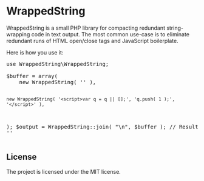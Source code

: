 WrappedString
=============

WrappedString is a small PHP library for compacting redundant string-wrapping
code in text output. The most common use-case is to eliminate redundant runs of
HTML open/close tags and JavaScript boilerplate.

Here is how you use it:

<pre lang="php">
use WrappedString\WrappedString;

$buffer = array(
	new WrappedString( '<script>var q = q || [];', 'q.push( 0 );', '</script>' ),
	new WrappedString( '<script>var q = q || [];', 'q.push( 1 );', '</script>' ),
);
$output = WrappedString::join( "\n", $buffer );
// Result: '<script>var q = q || [];q.push( 0 );q.push( 1 );</script>'
</pre>

License
-------

The project is licensed under the MIT license.
